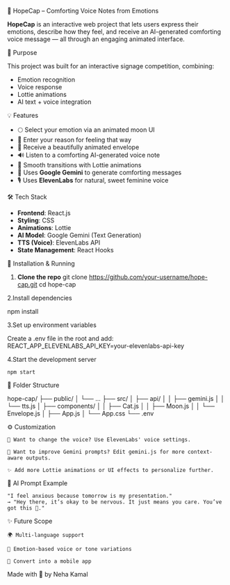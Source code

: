 🌟 HopeCap – Comforting Voice Notes from Emotions

**HopeCap** is an interactive web project that lets users express their emotions, describe how they feel, and receive an AI-generated comforting voice message — all through an engaging animated interface.

🎯 Purpose

This project was built for an interactive signage competition, combining:
- Emotion recognition
- Voice response
- Lottie animations
- AI text + voice integration

💡 Features

- 🌕 Select your emotion via an animated moon UI
- 💬 Enter your reason for feeling that way
- 💌 Receive a beautifully animated envelope
- 🔊 Listen to a comforting AI-generated voice note
- 🎥 Smooth transitions with Lottie animations
- 🧠 Uses **Google Gemini** to generate comforting messages
- 🎙️ Uses **ElevenLabs** for natural, sweet feminine voice


🛠️ Tech Stack

- **Frontend**: React.js
- **Styling**: CSS
- **Animations**: Lottie
- **AI Model**: Google Gemini (Text Generation)
- **TTS (Voice)**: ElevenLabs API
- **State Management**: React Hooks

🔧 Installation & Running

1. **Clone the repo**
   git clone https://github.com/your-username/hope-cap.git
   cd hope-cap


2.Install dependencies

 npm install

3.Set up environment variables

Create a .env file in the root and add:
REACT_APP_ELEVENLABS_API_KEY=your-elevenlabs-api-key


4.Start the development server

    npm start

📁 Folder Structure

hope-cap/
├── public/
│   └── ...
├── src/
│   ├── api/
│   │   ├── gemini.js
│   │   └── tts.js
│   ├── components/
│   │   ├── Cat.js
│   │   ├── Moon.js
│   │   └── Envelope.js
│   ├── App.js
│   └── App.css
└── .env

⚙️ Customization

    🔄 Want to change the voice? Use ElevenLabs' voice settings.

    🧠 Want to improve Gemini prompts? Edit gemini.js for more context-aware outputs.

    ✨ Add more Lottie animations or UI effects to personalize further.

🧠 AI Prompt Example

    "I feel anxious because tomorrow is my presentation."
    → "Hey there, it’s okay to be nervous. It just means you care. You’ve got this 💪."

✨ Future Scope

    🌍 Multi-language support

    🎨 Emotion-based voice or tone variations

    📲 Convert into a mobile app

Made with 💖 by Neha Kamal


